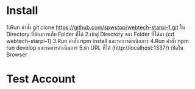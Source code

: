 # Install


1.Run คำสั่ง git clone https://github.com/spwstop/webtech-starpi-1.git ใน Directory ที่ต้องการเก็บ Folder ที่ได้
2.เข้าสู่ Directory ของ Folder ที่ได้มา (cd webtech-starpi-1)
3.Run คำสั่ง npm install และรอการดำเนินการ
4.Run คำสั่ง npm run develop และรอการดำเนินการ
5.นำ URL ที่ได้ (http://localhost:1337/) เปิดใน Browser


# Test Account
